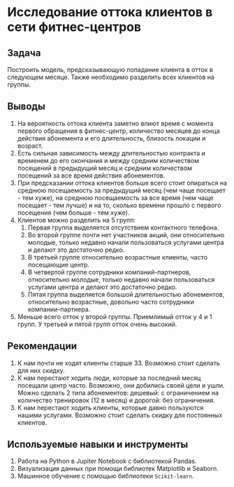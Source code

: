 # Исследование оттока клиентов в сети фитнес-центров
## Задача
Построить модель, предсказывающую попадание клиента в отток в следующем месяце. Также необходимо разделить всех клиентов на группы.
## Выводы
1. На вероятность оттока клиента заметно влиют время с момента первого обращения в фитнес-центр, количество месяцев до конца действия абонемента и его длительность, близость локации и возраст.
2. Есть сильная зависимость между длительностью контракта и временем до его окончания и между средним количеством посещений в предыдущий месяц и средним количеством посещений за все время действия абонементов. 
2. При предсказании оттока клиентов больше всего стоит опираться на среднюю посещаемость за предыдущий месяц (чем чаще посещает - тем хуже), на среднюю посещаемость за все время (чем чаще посещает - тем лучше) и на то, сколько времени прошло с первого посещения (чем больше - тем хуже).
1. Клиентов можно разделить на 5 групп:
    1. Первая группа выделяется отсутствием контактного телефона.
    1. Во второй группе почти нет участников акций, они относительно молодые, только недавно начали пользоваться услугами центра и делают это достаточно редко.
    1. В третьей группе относительно возрастные клиенты, часто посещающие центр.
    1. В четвертой группе сотрудники компаний-партнеров, относительно молодые, только недавно начали пользоваться услугами центра и делают это достаточно редко.
    1. Пятая группа выделяется большой длительностью абонементов, относительно возрастные, довольно часто сотрудники компании-партнера.
2. Меньше всего отток у второй группы. Приемлимый отток у 4 и 1 групп. У третьей и пятой групп отток очень высокий.
## Рекомендации
1. К нам почти не ходят клиенты старше 33. Возможно стоит сделать для них скидку.
2. К нам перестают ходить люди, которые за последний месяц посещали центр часто. Возможно, они добились своей цели и ушли. Можно сделать 2 типа абонементов: дешевый: с ограничением на количество тренировок (12 в месяц) и дорогой: без ограничения.
3. К нам перестают ходить клиенты, которые давно пользуются нашими услугами. Возможно стоит сделать скидку для постоянных клиентов.
## Используемые навыки и инструменты
1. Работа на Python в Jupiter Notebook с библиотекой Pandas.
2. Визуализация данных при помощи библиотек Matplotlib и Seaborn.
3. Машинное обучение с помощью библиотеки `Scikit-learn`.
